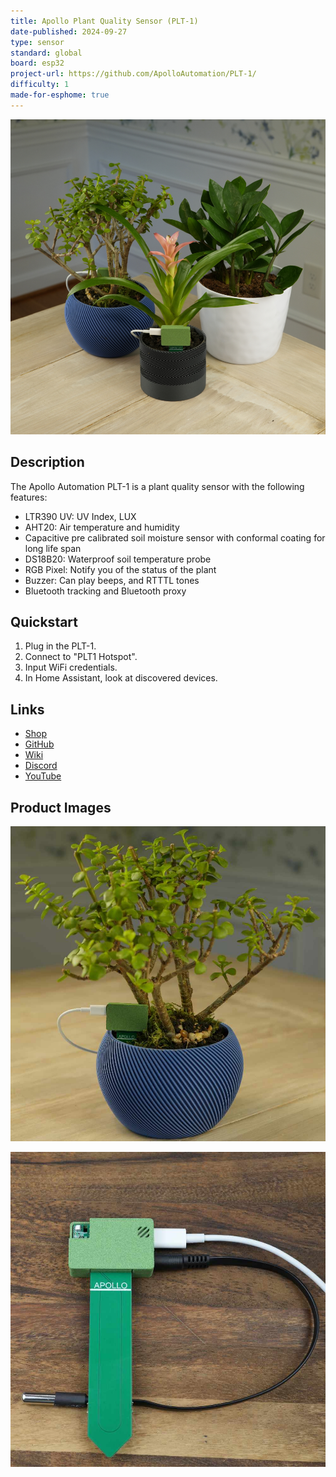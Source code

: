 ```yaml
---
title: Apollo Plant Quality Sensor (PLT-1)
date-published: 2024-09-27
type: sensor
standard: global
board: esp32
project-url: https://github.com/ApolloAutomation/PLT-1/
difficulty: 1
made-for-esphome: true
---
```


![Apollo PLT-1](Apollo-PLT-1.jpg "Apollo PLT-1")

## Description

The Apollo Automation PLT-1 is a plant quality sensor with the following features:

- LTR390 UV: UV Index, LUX
- AHT20: Air temperature and humidity
- Capacitive pre calibrated soil moisture sensor with conformal coating for long life span
- DS18B20: Waterproof soil temperature probe
- RGB Pixel: Notify you of the status of the plant
- Buzzer: Can play beeps, and RTTTL tones
- Bluetooth tracking and Bluetooth proxy

## Quickstart

1. Plug in the PLT-1.
2. Connect to "PLT1 Hotspot".
3. Input WiFi credentials.
4. In Home Assistant, look at discovered devices.

## Links

- [Shop](https://apolloautomation.com/products/plt-1-ultimate-plant-sensor-for-home-assistant)
- [GitHub]([https://](https://github.com/ApolloAutomation/PLT-1))
- [Wiki](https://wiki.apolloautomation.com/)
- [Discord](http://dsc.gg/ApolloAutomation)
- [YouTube](https://www.youtube.com/@ApolloAutomation)

## Product Images
![Apollo PLT-1](Apollo-PLT-1_2.jpg "Apollo PLT-1")

![Apollo PLT-1](Apollo-PLT-1_3.jpg "Apollo PLT-1")